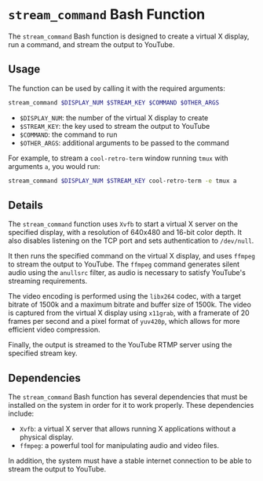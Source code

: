 # `stream_command` Bash Function

The `stream_command` Bash function is designed to create a virtual X display, run a command, and stream the output to YouTube. 

## Usage

The function can be used by calling it with the required arguments:

```bash
stream_command $DISPLAY_NUM $STREAM_KEY $COMMAND $OTHER_ARGS
```

- `$DISPLAY_NUM`: the number of the virtual X display to create
- `$STREAM_KEY`: the key used to stream the output to YouTube
- `$COMMAND`: the command to run
- `$OTHER_ARGS`: additional arguments to be passed to the command

For example, to stream a `cool-retro-term` window running `tmux` with arguments `a`, you would run:

```bash
stream_command $DISPLAY_NUM $STREAM_KEY cool-retro-term -e tmux a
```

## Details

The `stream_command` function uses `Xvfb` to start a virtual X server on the specified display, with a resolution of 640x480 and 16-bit color depth. It also disables listening on the TCP port and sets authentication to `/dev/null`.

It then runs the specified command on the virtual X display, and uses `ffmpeg` to stream the output to YouTube. The `ffmpeg` command generates silent audio using the `anullsrc` filter, as audio is necessary to satisfy YouTube's streaming requirements.

The video encoding is performed using the `libx264` codec, with a target bitrate of 1500k and a maximum bitrate and buffer size of 1500k. The video is captured from the virtual X display using `x11grab`, with a framerate of 20 frames per second and a pixel format of `yuv420p`, which allows for more efficient video compression. 

Finally, the output is streamed to the YouTube RTMP server using the specified stream key.

## Dependencies
The `stream_command` Bash function has several dependencies that must be installed on the system in order for it to work properly. These dependencies include:

- `Xvfb`: a virtual X server that allows running X applications without a physical display.
- `ffmpeg`: a powerful tool for manipulating audio and video files.

In addition, the system must have a stable internet connection to be able to stream the output to YouTube.
